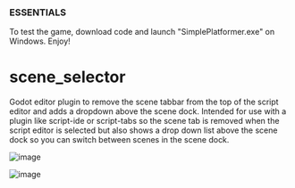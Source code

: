 ### ESSENTIALS

To test the game, download code and launch "SimplePlatformer.exe" on Windows. Enjoy!

# scene_selector
Godot editor plugin to remove the scene tabbar from the top of the script editor and adds a dropdown above the scene dock.  Intended for use with a plugin like script-ide or script-tabs so the scene tab is removed when the script editor is selected but also shows a drop down list above the scene dock so you can switch between scenes in the scene dock.

![image](https://github.com/user-attachments/assets/2c4ca5e2-b55f-41e1-b514-28d1f8556b4f)

![image](https://github.com/user-attachments/assets/f5f12007-b897-4355-9c05-049a136f1515)
